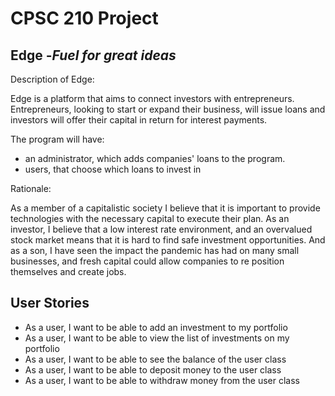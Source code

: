 # CPSC 210 Project 

## Edge  -*Fuel for great ideas*

Description of Edge:

Edge is a platform that aims to connect investors
with entrepreneurs. Entrepreneurs, looking to start or 
expand their business, will issue loans and investors 
will offer their capital in return for interest payments.

The program will have:
 - an administrator, which adds companies'
   loans to the program.
 - users, that choose which loans to invest in
 
 Rationale:

As a member of a capitalistic society I believe that it is important
to provide technologies with the necessary capital to execute their plan. As an investor,
I believe that a low interest rate environment, and an overvalued stock market
means that it is hard to find safe investment opportunities. And as a son, I have
seen the impact the pandemic has had on many small businesses, and fresh capital
could allow companies to re position themselves and create jobs.
 
 ## User Stories
 
 - As a user, I want to be able to add an investment to my portfolio
 - As a user, I want to be able to view the list of investments on my portfolio
 - As a user, I want to be able to see the balance of the user class
 - As a user, I want to be able to deposit money to the user class
 - As a user, I want to be able to withdraw money from the user class

